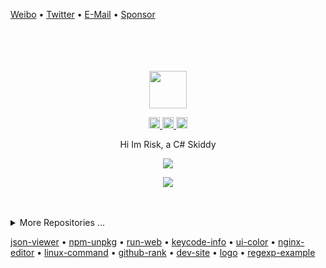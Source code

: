 
[Weibo](http://weibo.com/pc175) • [Twitter](https://twitter.com/leetrisk) • [E-Mail](mailto:wowohoo@qq.com) • [Sponsor](https://wangchujiang.com/sponsor.html)

<div align="center">
  <br>
  <br>
  <br>
  <br>
  <a href="https://wangchujiang.com/">
    <img width="60" height="60" src="https://yt3.ggpht.com/iSd6NnKtz0ZRPYmTjPNBLFeaWNay8lNcg9xHr4vLsaJZ5eCeZpJJ8vAdKshUF9j07-QfrpbMPA=s88-c-k-c0x00ffffff-no-rj" />
  </a>
  <br>
  <p>
    <a href="http://weibo.com/pc175">
      <img width="18" height="18" src="https://raw.githubusercontent.com/leetrisk/leetrisk/master/imgs/weibo.svg?sanitize=true" />
    </a>
    <a href="https://twitter.com/leetrisk">
      <img width="18" height="18" src="https://raw.githubusercontent.com/leetrisk/leetrisk/master/imgs/twitter.svg?sanitize=true" />
    </a>
    <a href="mailto:wowohoo@qq.com">
      <img width="18" height="18" src="https://raw.githubusercontent.com/leetrisk/leetrisk/master/imgs/mail.svg?sanitize=true" />
    </a>
  </p>
  <p>Hi Im Risk, a C# Skiddy</p>
  <p>
    <a href="https://wangchujiang.com/">
      <img src="https://github-readme-stats.vercel.app/api?username=leetrisk&show_icons=true&icon_color=805AD5&text_color=718096&bg_color=ffffff&hide_title=true&hide_border=true&hide=contribs,issues" />
    </a>
  </p>
  
  <p>
    <a href="https://wangchujiang.com/">
      <img src="https://github-profile-trophy.vercel.app/?username=leetrisk&theme=flat&title=Stars,Followers,Commit,MultiLanguage&margin-w=5&row=1&column=4" />
    </a>
  </p>
  
  <br>
  <br>
</div>

<details>
<summary>More Repositories ...</summary>

<a href="https://github.com/kktjs/kkt">
  <img alt="kkt" src="https://github-readme-stats.vercel.app/api/pin/?username=kktjs&repo=kkt&show_owner=true" />
</a>
<a href="https://github.com/leetrisk/tsbb">
  <img alt="tsbb" src="https://github-readme-stats.vercel.app/api/pin/?username=leetrisk&repo=tsbb" />
</a>
<a href="https://github.com/leetrisk/nginx-editor">
  <img alt="nginx-editor" src="https://github-readme-stats.vercel.app/api/pin/?username=leetrisk&repo=nginx-editor" />
</a>
<a href="https://github.com/uiwjs/npm-unpkg">
  <img alt="nginx-editor" src="https://github-readme-stats.vercel.app/api/pin/?username=uiwjs&repo=npm-unpkg" />
</a>
<a href="https://github.com/leetrisk/compile-less">
  <img alt="compile-less" src="https://github-readme-stats.vercel.app/api/pin/?username=leetrisk&repo=compile-less" />
</a>
<a href="https://github.com/leetrisk/svgtofont">
  <img alt="svgtofont" src="https://github-readme-stats.vercel.app/api/pin/?username=leetrisk&repo=svgtofont" />
</a>
<a href="https://github.com/leetrisk/mocker-api">
  <img alt="mocker-api" src="https://github-readme-stats.vercel.app/api/pin/?username=leetrisk&repo=mocker-api" />
</a>
<a href="https://github.com/leetrisk/sgo">
  <img alt="sgo" src="https://github-readme-stats.vercel.app/api/pin/?username=leetrisk&repo=sgo" />
</a>
<a href="https://github.com/uiwjs/react-native-alipay">
  <img alt="@uiw/react-native-alipay" src="https://github-readme-stats.vercel.app/api/pin/?username=uiwjs&repo=react-native-alipay&show_owner=true" />
</a>
<a href="https://github.com/uiwjs/react-native-amap-geolocation">
  <img alt="@uiw/react-native-amap-geolocation" src="https://github-readme-stats.vercel.app/api/pin/?username=uiwjs&repo=react-native-amap-geolocation&show_owner=true" />
</a>
<a href="https://github.com/uiwjs/react-baidu-map">
  <img alt="@uiw/react-baidu-map" src="https://github-readme-stats.vercel.app/api/pin/?username=uiwjs&repo=react-baidu-map&show_owner=true" />
</a>
<a href="https://github.com/uiwjs/react-amap">
  <img alt="@uiw/react-amap" src="https://github-readme-stats.vercel.app/api/pin/?username=uiwjs&repo=react-amap&show_owner=true" />
</a>
<a href="https://github.com/leetrisk/translater.js">
  <img alt="translater.js" src="https://github-readme-stats.vercel.app/api/pin/?username=leetrisk&repo=translater.js" />
</a>
<a href="https://github.com/uiwjs/babel-plugin-transform-remove-imports">
  <img alt="@uiw/babel-plugin-transform-remove-imports" src="https://github-readme-stats.vercel.app/api/pin/?username=uiwjs&repo=babel-plugin-transform-remove-imports&show_owner=true" />
</a>
<a href="https://github.com/uiwjs/react-md-editor">
  <img alt="@uiw/react-md-editor" src="https://github-readme-stats.vercel.app/api/pin/?username=uiwjs&repo=react-md-editor&show_owner=true" />
</a>
<a href="https://github.com/uiwjs/province-city-china">
  <img alt="province-city-china" src="https://github-readme-stats.vercel.app/api/pin/?username=uiwjs&repo=province-city-china&show_owner=true" />
</a>
<a href="https://github.com/leetrisk/store.js">
  <img alt="store.js" src="https://github-readme-stats.vercel.app/api/pin/?username=leetrisk&repo=store.js" />
</a>
<a href="https://github.com/leetrisk/validator.js">
  <img alt="validator.js" src="https://github-readme-stats.vercel.app/api/pin/?username=leetrisk&repo=validator.js" />
</a>
<a href="https://github.com/leetrisk/react-hotkeys">
  <img alt="react-hotkeys" src="https://github-readme-stats.vercel.app/api/pin/?username=leetrisk&repo=react-hotkeys" />
</a>
<a href="https://github.com/leetrisk/docs">
  <img alt="docs" src="https://github-readme-stats.vercel.app/api/pin/?username=leetrisk&repo=docs" />
</a>
<a href="https://github.com/leetrisk/nginx-tutorial">
  <img alt="nginx-tutorial" src="https://github-readme-stats.vercel.app/api/pin/?username=leetrisk&repo=nginx-tutorial" />
</a>
<a href="https://github.com/leetrisk/mysql-tutorial">
  <img alt="mysql-tutorial" src="https://github-readme-stats.vercel.app/api/pin/?username=leetrisk&repo=mysql-tutorial" />
</a>
<a href="https://github.com/leetrisk/dev-site">
  <img alt="dev-site" src="https://github-readme-stats.vercel.app/api/pin/?username=leetrisk&repo=dev-site" />
</a>
<a href="https://github.com/leetrisk/awesome-uikit">
  <img alt="awesome-uikit" src="https://github-readme-stats.vercel.app/api/pin/?username=leetrisk&repo=awesome-uikit" />
</a>
<a href="https://github.com/leetrisk/vim-web">
  <img alt="vim-web" src="https://github-readme-stats.vercel.app/api/pin/?username=leetrisk&repo=vim-web" />
</a>
<a href="https://github.com/uiwjs/react-codemirror">
  <img alt="@uiw/react-codemirror" src="https://github-readme-stats.vercel.app/api/pin/?username=uiwjs&repo=react-codemirror&show_owner=true" />
</a>

<a href="https://github.com/leetrisk/markdown-to-html-cli">
  <img alt="markdown-to-html-cli" src="https://github-readme-stats.vercel.app/api/pin/?username=leetrisk&repo=markdown-to-html-cli&show_owner=true" />
</a>

<a href="https://github.com/leetrisk/coverage-badges-cli">
  <img alt="coverage-badges-cli" src="https://github-readme-stats.vercel.app/api/pin/?username=leetrisk&repo=coverage-badges-cli&show_owner=true" />
</a>
  <img src="https://profile-counter.glitch.me/leetrisk/count.svg" />
  <img src="https://komarev.com/ghpvc/?username=leetrisk&color=green" />
</details>


<a href="https://uiwjs.github.io/json-viewer/">json-viewer</a> • 
<a href="https://uiwjs.github.io/npm-unpkg/">npm-unpkg</a> • 
<a href="https://uiwjs.github.io/react-run-web/">run-web</a> • 
<a href="https://uiwjs.github.io/keycode-info/">keycode-info</a> • 
<a href="https://uiwjs.github.io/ui-color/">ui-color</a> • 
<a href="https://leetrisk.github.io/nginx-editor/">nginx-editor</a> • 
<a href="https://leetrisk.github.io/linux-command/">linux-command</a> • 
<a href="https://leetrisk.github.io/github-rank/">github-rank</a> • 
<a href="https://leetrisk.github.io/dev-site/">dev-site</a> • 
<a href="https://leetrisk.github.io/logo/">logo</a> • 
<a href="https://leetrisk.github.io/regexp-example">regexp-example</a>


